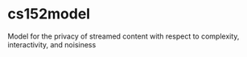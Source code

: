 cs152model
==========

Model for the privacy of streamed content with respect to complexity, interactivity, and noisiness
